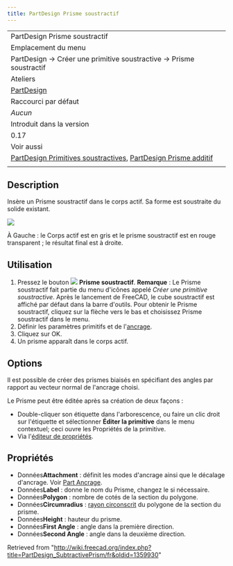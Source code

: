 ```yaml
---
title: PartDesign Prisme soustractif
---
```

|  |
| --- |
| PartDesign Prisme soustractif |
| Emplacement du menu |
| PartDesign → Créer une primitive soustractive → Prisme soustractif |
| Ateliers |
| [PartDesign](/PartDesign_Workbench/fr "PartDesign Workbench/fr") |
| Raccourci par défaut |
| *Aucun* |
| Introduit dans la version |
| 0.17 |
| Voir aussi |
| [PartDesign Primitives soustractives](/PartDesign_CompPrimitiveSubtractive/fr "PartDesign CompPrimitiveSubtractive/fr"), [PartDesign Prisme additif](/PartDesign_AdditivePrism/fr "PartDesign AdditivePrism/fr") |
|  |

## Description

Insère un Prisme soustractif dans le corps actif. Sa forme est soustraite du solide existant.

![](/images/PartDesign_SubtractivePrism_example.svg)

À Gauche : le Corps actif est en gris et le prisme soustractif est en rouge transparent ; le résultat final est à droite.

## Utilisation

1. Pressez le bouton ![](/images/PartDesign_SubtractivePrism.svg) **Prisme soustractif**. **Remarque** : Le Prisme soustractif fait partie du menu d'icônes appelé *Créer une primitive soustractive*. Après le lancement de FreeCAD, le cube soustractif est affiché par défaut dans la barre d'outils. Pour obtenir le Prisme soustractif, cliquez sur la flèche vers le bas et choisissez Prisme soustractif dans le menu.
2. Définir les paramètres primitifs et de l'[ancrage](/Part_EditAttachment/fr "Part EditAttachment/fr").
3. Cliquez sur OK.
4. Un prisme apparaît dans le corps actif.

## Options

Il est possible de créer des prismes biaisés en spécifiant des angles par rapport au vecteur normal de l'ancrage choisi.

Le Prisme peut être éditée après sa création de deux façons :

* Double-cliquer son étiquette dans l'arborescence, ou faire un clic droit sur l'étiquette et sélectionner **Éditer la primitive** dans le menu contextuel; ceci ouvre les Propriétés de la primitive.
* Via l'[éditeur de propriétés](/Property_editor/fr "Property editor/fr").

## Propriétés

* Données**Attachment** : définit les modes d'ancrage ainsi que le décalage d'ancrage. Voir [Part Ancrage](/Part_EditAttachment/fr "Part EditAttachment/fr").
* Données**Label** : donne le nom du Prisme, changez le si nécessaire.
* Données**Polygon** : nombre de cotés de la section du polygone.
* Données**Circumradius** : [rayon circonscrit](https://fr.wikipedia.org/wiki/Cercle_circonscrit) du polygone de la section du prisme.
* Données**Height** : hauteur du prisme.
* Données**First Angle** : angle dans la première direction.
* Données**Second Angle** : angle dans la deuxième direction.

Retrieved from "<http://wiki.freecad.org/index.php?title=PartDesign_SubtractivePrism/fr&oldid=1359930>"